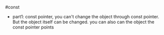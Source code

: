 #const
- part1: const pointer, you can't change the object through const pointer. But the object itself can be changed. you can
  also can the object the const pointer points
